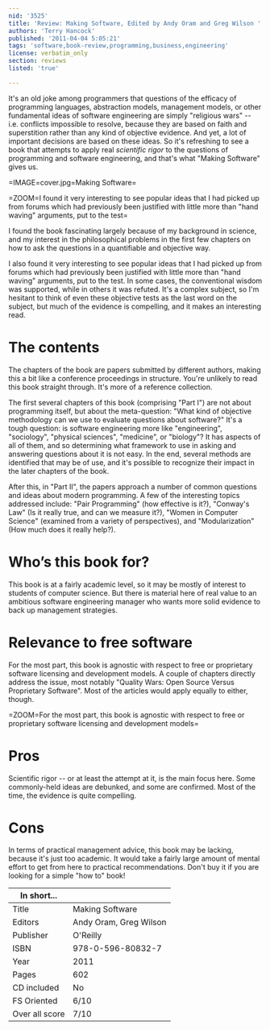 ```yaml
---
nid: '3525'
title: 'Review: Making Software, Edited by Andy Oram and Greg Wilson '
authors: 'Terry Hancock'
published: '2011-04-04 5:05:21'
tags: 'software,book-review,programming,business,engineering'
license: verbatim_only
section: reviews
listed: 'true'

---
```

It's an old joke among programmers that questions of the efficacy of programming languages, abstraction models, management models, or other fundamental ideas of software engineering are simply "religious wars" -- i.e. conflicts impossible to resolve, because they are based on faith and superstition rather than any kind of objective evidence. And yet, a lot of important decisions are based on these ideas. So it's refreshing to see a book that attempts to apply real _scientific rigor_ to the questions of programming and software engineering, and that's what "Making Software" gives us.

<!--break-->

=IMAGE=cover.jpg=Making Software=

=ZOOM=I found it very interesting to see popular ideas that I had picked up from forums which had previously been justified with little more than "hand waving" arguments, put to the test=

I found the book fascinating largely because of my background in science, and my interest in the philosophical problems in the first few chapters on how to ask the questions in a quantifiable and objective way.

I also found it very interesting to see popular ideas that I had picked up from forums which had previously been justified with little more than "hand waving" arguments, put to the test. In some cases, the conventional wisdom was supported, while in others it was refuted. It's a complex subject, so I'm hesitant to think of even these objective tests as the last word on the subject, but much of the evidence is compelling, and it makes an interesting read.

# The contents

The chapters of the book are papers submitted by different authors, making this a bit like a conference proceedings in structure. You're unlikely to read this book straight through. It's more of a reference collection.

The first several chapters of this book (comprising "Part I") are not about programming itself, but about the meta-question: "What kind of objective methodology can we use to evaluate questions about software?" It's a tough question: is software engineering more like "engineering", "sociology", "physical sciences", "medicine", or "biology"? It has aspects of all of them, and so determining what framework to use in asking and answering questions about it is not easy. In the end, several methods are identified that may be of use, and it's possible to recognize their impact in the later chapters of the book.

After this, in "Part II", the papers approach a number of common questions and ideas about modern programming. A few of the interesting topics addressed include: "Pair Programming" (how effective is it?), "Conway's Law" (Is it really true, and can we measure it?), "Women in Computer Science" (examined from a variety of perspectives), and "Modularization" (How much does it really help?).

# Who’s this book for?

This book is at a fairly academic level, so it may be mostly of interest to students of computer science. But there is material here of real value to an ambitious software engineering manager who wants more solid evidence to back up management strategies.

# Relevance to free software

For the most part, this book is agnostic with respect to free or proprietary software licensing and development models. A couple of chapters directly address the issue, most notably "Quality Wars: Open Source Versus Proprietary Software". Most of the articles would apply equally to either, though. 

=ZOOM=For the most part, this book is agnostic with respect to free or proprietary software licensing and development models=

# Pros

Scientific rigor -- or at least the attempt at it, is the main focus here. Some commonly-held ideas are debunked, and some are confirmed. Most of the time, the evidence is quite compelling.

# Cons

In terms of practical management advice, this book may be lacking, because it's just too academic. It would take a fairly large amount of mental effort to get from here to practical recommendations. Don't buy it if you are looking for a simple "how to" book! 


In short...     |   ` `
----------------|-------------
Title           |   Making Software
Editors         |   Andy Oram, Greg Wilson
Publisher       |   O'Reilly
ISBN            |   978-0-596-80832-7
Year            |   2011
Pages           |   602
CD included     |   No
FS Oriented     |   6/10
Over all score  |   7/10

